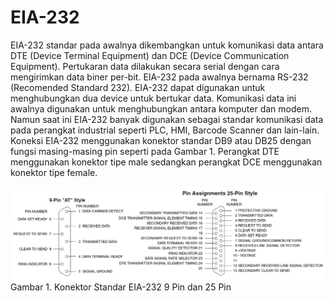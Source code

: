 # EIA-232

EIA-232 standar pada awalnya dikembangkan untuk komunikasi data antara DTE \(Device Terminal Equipment\) dan DCE \(Device Communication Equipment\). Pertukaran data dilakukan secara serial dengan cara mengirimkan data biner per-bit. EIA-232 pada awalnya bernama RS-232 \(Recomended Standard 232\). EIA-232 dapat digunakan untuk menghubungkan dua device untuk bertukar data. Komunikasi data ini awalnya digunakan untuk menghubungkan antara komputer dan modem. Namun saat ini EIA-232 banyak digunakan sebagai standar komunikasi data pada perangkat industrial seperti PLC, HMI, Barcode Scanner dan lain-lain. Koneksi EIA-232 menggunakan konektor standar DB9 atau DB25 dengan fungsi masing-masing pin seperti pada Gambar 1. Perangkat DTE menggunakan konektor tipe male sedangkan perangkat DCE menggunakan konektor tipe female.

![](/assets/2017-10-25_111646.png)Gambar 1. Konektor Standar EIA-232 9 Pin dan 25 Pin

## 

## 

## 

## 




